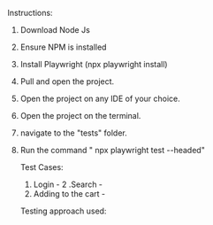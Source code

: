Instructions:
1. Download Node Js

2. Ensure NPM is installed

3. Install  Playwright (npx playwright install)
4. Pull and open the project.
5. Open the project on any IDE of your choice.
6. Open the project on the terminal.

7. navigate to the "tests" folder.
8. Run  the command " npx playwright test --headed"

   Test Cases:

   1. Login -
   2 .Search -
   3. Adding to the cart -
  
   Testing approach used: 
